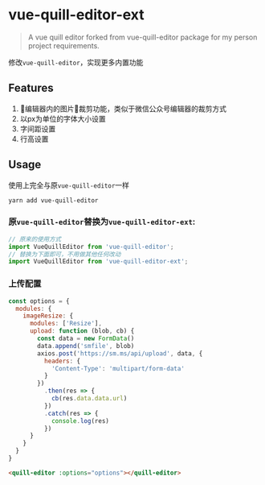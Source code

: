 # vue-quill-editor-ext

> A vue quill editor forked from vue-quill-editor package for my person project requirements.
> 
修改`vue-quill-editor`，实现更多内置功能

## Features 

1. 编辑器内的图片裁剪功能，类似于微信公众号编辑器的裁剪方式
2. 以px为单位的字体大小设置
3. 字间距设置
4. 行高设置

## Usage

使用上完全与原`vue-quill-editor`一样

```console
yarn add vue-quill-editor
```

### 原`vue-quill-editor`替换为`vue-quill-editor-ext`:

```js
// 原来的使用方式
import VueQuillEditor from 'vue-quill-editor';
// 替换为下面即可，不用做其他任何改动
import VueQuillEditor from 'vue-quill-editor-ext';
```

### 上传配置

```js
const options = {
  modules: {
    imageResize: {
      modules: ['Resize'],
      upload: function (blob, cb) {
        const data = new FormData()
        data.append('smfile', blob)
        axios.post('https://sm.ms/api/upload', data, {
          headers: {
            'Content-Type': 'multipart/form-data'
          }
        })
          .then(res => {
            cb(res.data.data.url)
          })
          .catch(res => {
            console.log(res)
          })
      }
    }
  }
}
```

```html
<quill-editor :options="options"></quill-editor>
```